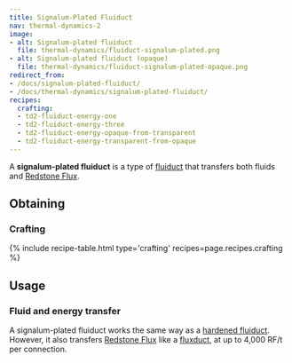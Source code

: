 ```yaml
---
title: Signalum-Plated Fluiduct
nav: thermal-dynamics-2
image:
- alt: Signalum-plated fluiduct
  file: thermal-dynamics/fluiduct-signalum-plated.png
- alt: Signalum-plated fluiduct (opaque)
  file: thermal-dynamics/fluiduct-signalum-plated-opaque.png
redirect_from:
- /docs/signalum-plated-fluiduct/
- /docs/thermal-dynamics/signalum-plated-fluiduct/
recipes:
  crafting:
  - td2-fluiduct-energy-one
  - td2-fluiduct-energy-three
  - td2-fluiduct-energy-opaque-from-transparent
  - td2-fluiduct-energy-transparent-from-opaque
---
```


A **signalum-plated fluiduct** is a type of [fluiduct](/docs/thermal-dynamics-2/fluiduct/) that
transfers both fluids and [Redstone Flux](/docs/redstone-flux/).


Obtaining
---------

### Crafting
{% include recipe-table.html type='crafting' recipes=page.recipes.crafting %}


Usage
-----

### Fluid and energy transfer
A signalum-plated fluiduct works the same way as a [hardened
fluiduct](/docs/thermal-dynamics-2/hardened-fluiduct/). However, it also transfers [Redstone
Flux](/docs/redstone-flux/) like a [fluxduct](/docs/thermal-dynamics-2/fluxducts/), at up to 4,000
RF/t per connection.
